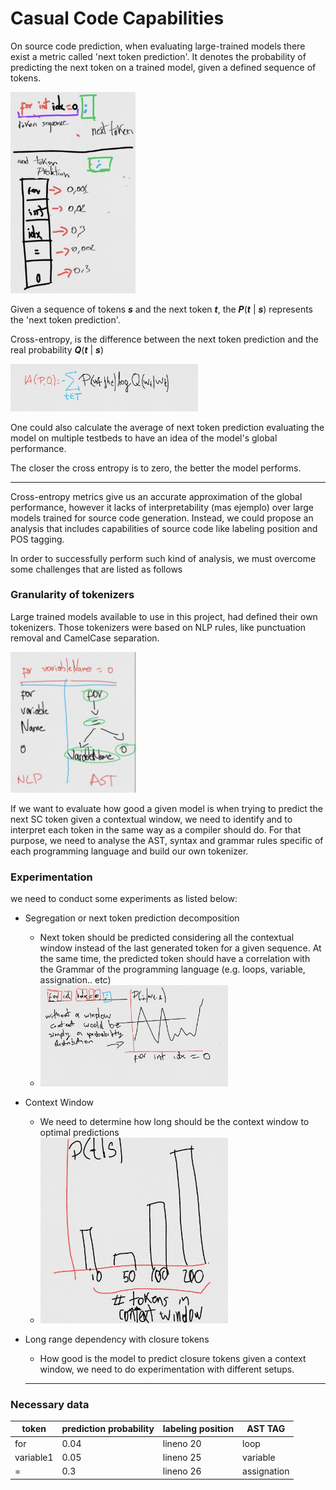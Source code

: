 # Casual Code Capabilities

On source code prediction, when evaluating large-trained models there exist a metric called 'next token prediction'. It denotes the probability of predicting the next token on a trained model, given a defined sequence of tokens.

<img src="wiki/figures/figure_1.png" width="200"/>

Given a sequence of tokens _**s**_ and the next token **_t_**, the **_P_**(**_t_** | **_s_**) represents the 'next token prediction'.

Cross-entropy, is the difference between the next token prediction and the real probability **_Q_**(**_t_** | **_s_**)

<img src="wiki/figures/figure_2.jpeg" width="300"/>

One could also calculate the average of next token prediction evaluating the model on multiple testbeds to have an idea of the model's global performance.

The closer the cross entropy is to zero, the better the model performs.


---

Cross-entropy metrics give us an accurate approximation of the global performance, however it lacks of interpretability (mas ejemplo) over large models trained for source code generation. Instead, we could propose an analysis that includes capabilities of source code like labeling position and POS tagging. 

In order to successfully perform such kind of analysis, we must overcome some challenges that are listed as follows


### Granularity of tokenizers 

Large trained models available to use in this project, had defined their own tokenizers. Those tokenizers were based on NLP rules, like punctuation removal and CamelCase separation.

<img src="wiki/figures/figure_3.png" width="200"/>

If we want to evaluate how good a given model is when trying to predict the next SC token given a contextual window, we need to identify and to interpret each token in the same way as a compiler should do. For that purpose, we need to analyse the AST, syntax and grammar rules specific of each programming language and build our own tokenizer. 

### Experimentation

we need to conduct some experiments as listed below:

- Segregation or next token prediction decomposition
  - Next token should be predicted considering all the contextual window instead of the last generated token for a given sequence. At the same time, the predicted token should have a correlation with the Grammar of the programming language (e.g. loops, variable, assignation.. etc)
  - <img src="wiki/figures/figure_4.jpeg" width="300"/>
- Context Window
  - We need to determine how long should be the context window to optimal predictions
  - <img src="wiki/figures/figure_5.jpeg" width="300"/>
- Long range dependency with closure tokens 
  - How good is the model to predict closure tokens given a context window, we need to do experimentation with different setups.


  ---
 
### Necessary data

| token     | prediction probability | labeling position | AST TAG     |
|-----------|------------------------|-------------------|-------------|
| for       | 0.04                   | lineno 20         | loop        |
| variable1 | 0.05                   | lineno 25         | variable    |
| =         | 0.3                    | lineno 26         | assignation |
